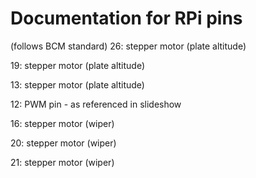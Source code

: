 # Documentation for RPi pins
(follows BCM standard)
26: stepper motor (plate altitude)

19: stepper motor (plate altitude)

13: stepper motor (plate altitude)

12: PWM pin - as referenced in slideshow

16: stepper motor (wiper)

20: stepper motor (wiper)

21: stepper motor (wiper)